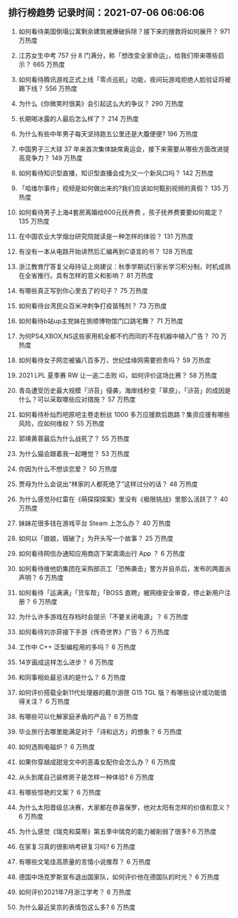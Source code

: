 
## 排行榜趋势 记录时间：2021-07-06 06:06:06
  
  1. 如何看待美国倒塌公寓剩余建筑被爆破拆除？接下来的搜救将如何展开？ 971 万热度
    
  2. 江苏女生中考 757 分 8 门满分，称「想改变全家命运」，给我们带来哪些启示？ 665 万热度
    
  3. 如何看待腾讯游戏正式上线「零点巡航」功能，夜间玩游戏拒绝人脸验证将被踢下线？ 556 万热度
    
  4. 为什么《你微笑时很美》会引起这么大的争议？ 290 万热度
    
  5. 长期喝冰露的人最后怎么样了？ 214 万热度
    
  6. 为什么有些中年男子每天坚持跑五公里还是大腹便便? 196 万热度
    
  7. 中国男子三大球 37 年来首次集体缺席奥运会，接下来需要从哪些方面改进提高竞争力？ 149 万热度
    
  8. 如何看待知识型直播，知识型直播会成为又一个新风口吗？ 142 万热度
    
  9. 「哈维尔事件」视频是如何做出来的?我们应该如何甄别视频的真假？ 135 万热度
    
  10. 如何看待男子上海4套房离婚给600元抚养费 ，孩子抚养费要要如何裁定？ 135 万热度
    
  11. 在中国农业大学烟台研究院就读是一种怎样的体验？ 131 万热度
    
  12. 有没有一本从电路开始讲然后汇编再到C语言的书？ 128 万热度
    
  13. 浙江教育厅答复父母持证上岗建议：秋季学期试行家长学习积分制，时机成熟在全省推行。具有怎样的意义和影响？ 81 万热度
    
  14. 有哪些真正写到你心里去了的句子？ 75 万热度
    
  15. 如何看待台湾民众百米冲刺争打疫苗残剂？ 73 万热度
    
  16. 如何看待b站up主党妹在旅顺博物馆门口跳宅舞？ 71 万热度
    
  17. 为何PS4,XBOX,NS这些家用机全都不约而同的不在机器中植入广告？ 70 万热度
    
  18. 如何看待女子网恋被骗八百多万，世纪佳缘网需要担责吗？ 59 万热度
    
  19. 2021 LPL 夏季赛 RW 让一追二击败 iG，如何评价这场比赛？ 58 万热度
    
  20. 青岛遭受历史最大规模「浒苔」侵袭，海岸线秒变「草原」，「浒苔」的成因是什么？可以采取哪些应对措施？ 57 万热度
    
  21. 如何看待朴灿烈吧原吧主卷走粉丝 1000 多万应援款后跑路？集资应援有哪些风险，应如何维权？ 55 万热度
    
  22. 郭靖黄蓉最后为什么战死了？ 55 万热度
    
  23. 为什么猫会跟着我一起睡觉？ 53 万热度
    
  24. 你因为什么不想谈恋爱？ 50 万热度
    
  25. 贾母为什么会说出“林家的人都死绝了”这样过分的话？ 48 万热度
    
  26. 为什么感觉孙红雷在《萌探探探案》里没有《极限挑战》里那么活跃了？ 40 万热度
    
  27. 妹妹花很多钱在游戏平台 Steam 上怎么办？ 40 万热度
    
  28. 如何以「娘娘，城破了」为开头写一个故事？ 25 万热度
    
  29. 如何看待网信办通知应用商店下架滴滴出行 App ？ 6 万热度
    
  30. 如何看待维他奶集团在采购部员工「恐怖袭击」警方并自杀后，发布的两面派声明？ 6 万热度
    
  31. 如何看待「运满满」「货车帮」「BOSS 直聘」被网络安全审查，停止新用户注册？ 6 万热度
    
  32. 为什么许多游戏在存档时会提示「不要关闭电源」？ 6 万热度
    
  33. 如何看待刘亦菲接下手游《传奇世界》广告？ 6 万热度
    
  34. 工作中 C++ 泛型编程用的多吗？ 6 万热度
    
  35. 14岁画成这样怎么进步？ 6 万热度
    
  36. 和同事相处最忌讳的是什么？ 6 万热度
    
  37. 如何评价搭载全新11代处理器的戴尔游匣 G15 TGL 版？有哪些设计或功能值得关注？ 6 万热度
    
  38. 有哪些可以化解家庭矛盾的产品？ 6 万热度
    
  39. 毕业旅行去哪里能满足对于「诗和远方」的想象？ 6 万热度
    
  40. 如何选购电磁炉？ 6 万热度
    
  41. 如果你穿越成甜宠文中的恶毒女配你会怎么办？ 6 万热度
    
  42. 从头到尾自己装修房子是怎样一种体验? 6 万热度
    
  43. 有哪些惊艳的文案？ 6 万热度
    
  44. 为什么太阳晋级总决赛，大家都在恭喜保罗，他对太阳有怎样的价值和意义？ 6 万热度
    
  45. 为什么感觉《瑞克和莫蒂》第五季中瑞克的能力被削弱了很多? 6 万热度
    
  46. 在家复习真的很影响考研复习吗? 6 万热度
    
  47. 有哪些文笔佳高质量的言情小说推荐？ 6 万热度
    
  48. 德国中场克罗斯宣布退出国家队，如何评价他在德国队的时光？ 6 万热度
    
  49. 如何评价2021年7月浙江学考？ 6 万热度
    
  50. 为什么最近吴京的表情包这么多? 6 万热度
    